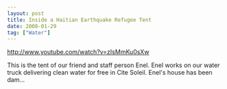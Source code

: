 ```yaml
---
layout: post
title: Inside a Haitian Earthquake Refugee Tent
date: 2008-01-29
tag: ["Water"]
---
```


http://www.youtube.com/watch?v=zIsMmKu0sXw  

This is the tent of our friend and staff person Enel. Enel works on our water truck delivering clean water for free in Cite Soleil. Enel's house has been dam...